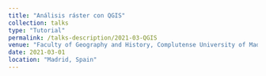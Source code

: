 ```yaml
---
title: "Análisis ráster con QGIS"
collection: talks
type: "Tutorial"
permalink: /talks-description/2021-03-QGIS
venue: "Faculty of Geography and History, Complutense University of Madrid"
date: 2021-03-01
location: "Madrid, Spain"
---
```

